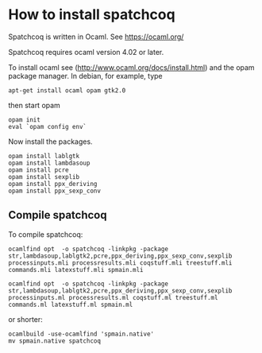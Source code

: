# How to install spatchcoq

Spatchcoq is written in Ocaml.  See https://ocaml.org/

Spatchcoq requires ocaml version 4.02 or later.

To install ocaml see (http://www.ocaml.org/docs/install.html) and the opam package manager.  In debian, for example, type

    apt-get install ocaml opam gtk2.0

then start opam

    opam init
    eval `opam config env`

Now install the packages.

    opam install lablgtk
    opam install lambdasoup
    opam install pcre
    opam install sexplib
    opam install ppx_deriving
    opam install ppx_sexp_conv
    

## Compile spatchcoq

To compile spatchcoq:

    ocamlfind opt  -o spatchcoq -linkpkg -package str,lambdasoup,lablgtk2,pcre,ppx_deriving,ppx_sexp_conv,sexplib  processinputs.mli processresults.mli coqstuff.mli treestuff.mli commands.mli latexstuff.mli spmain.mli

    ocamlfind opt  -o spatchcoq -linkpkg -package str,lambdasoup,lablgtk2,pcre,ppx_deriving,ppx_sexp_conv,sexplib  processinputs.ml processresults.ml coqstuff.ml treestuff.ml commands.ml latexstuff.ml spmain.ml 

or shorter:
    
    ocamlbuild -use-ocamlfind 'spmain.native'
    mv spmain.native spatchcoq

